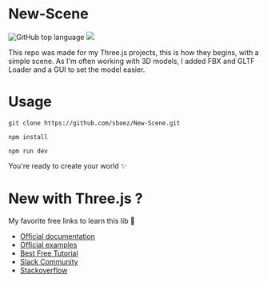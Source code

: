 # New-Scene

![GitHub top language](https://img.shields.io/github/languages/top/sboez/New-Scene) <img src="https://img.shields.io/badge/three.js-r132-orange">

This repo was made for my Three.js projects, this is how they begins, with a simple scene.
As I'm often working with 3D models, I added FBX and GLTF Loader and a GUI to set the model easier.

# Usage

```shell
git clone https://github.com/sboez/New-Scene.git
```

```shell
npm install
```

```shell
npm run dev
```

You're ready to create your world :sparkles:

# New with Three.js ?

My favorite free links to learn this lib :purple_heart:

-   [Official documentation](https://threejs.org/docs/#manual/en/introduction/Creating-a-scene)
-   [Official examples](https://threejs.org/examples/)
-   [Best Free Tutorial](https://threejsfundamentals.org/)
-   [Slack Community](https://threejs-slack.herokuapp.com/)
-   [Stackoverflow](https://stackoverflow.com/questions/tagged/three.js)
